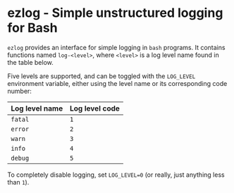 # ezlog - Simple unstructured logging for Bash

`ezlog` provides an interface for simple logging in `bash` programs. It contains
functions named `log-<level>`, where `<level>` is a log level name found in the
table below.

Five levels are supported, and can be toggled with the `LOG_LEVEL` environment
variable, either using the level name or its corresponding code number:

| Log level name | Log level code |
| :------------- | :------------- |
| `fatal`        | `1`            |
| `error`        | `2`            |
| `warn`         | `3`            |
| `info`         | `4`            |
| `debug`        | `5`            |

To completely disable logging, set `LOG_LEVEL=0` (or really, just anything less
than `1`).
